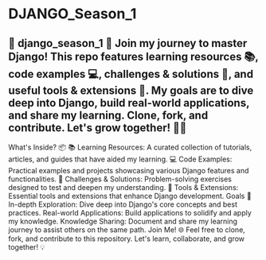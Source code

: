 # DJANGO_Season_1
🌟 django_season_1 🌟 Join my journey to master Django! This repo features learning resources 📚, code examples 💻, challenges &amp; solutions 🧩, and useful tools &amp; extensions 🔧. My goals are to dive deep into Django, build real-world applications, and share my learning. Clone, fork, and contribute. Let's grow together! 🚀✨
------------------------------------------------------------------------------------------------------------------------------------------------------------------------------
What's Inside? 📦
📚 Learning Resources: A curated collection of tutorials, articles, and guides that have aided my learning.
💻 Code Examples: Practical examples and projects showcasing various Django features and functionalities.
🧩 Challenges & Solutions: Problem-solving exercises designed to test and deepen my understanding.
🔧 Tools & Extensions: Essential tools and extensions that enhance Django development.
Goals 🎯
In-depth Exploration: Dive deep into Django's core concepts and best practices.
Real-world Applications: Build applications to solidify and apply my knowledge.
Knowledge Sharing: Document and share my learning journey to assist others on the same path.
Join Me! 🌐
Feel free to clone, fork, and contribute to this repository. Let's learn, collaborate, and grow together! 💡
